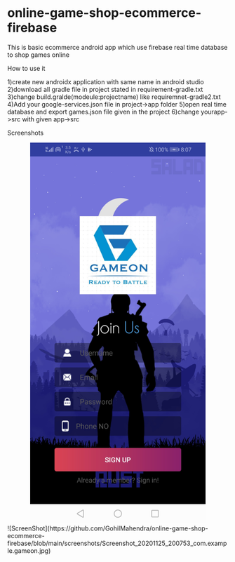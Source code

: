 # online-game-shop-ecommerce-firebase
This is basic ecommerce android app which use firebase real time database to shop games online

How to use it

1)create new androidx application with same name in android studio
2)download all gradle file in project stated in requirement-gradle.txt
3)change build.gralde(modeule:projectname) like requiremnet-gradle2.txt
4)Add your google-services.json file in project->app folder
5)open real time database and export games.json file given in the project
6)change yourapp->src with given app->src


Screenshots

<div align="center">
    <img src="screenshots/Screenshot_20201125_200753_com.example.gameon.jpg" width="400px"</img> 
</div>
![ScreenShot](https://github.com/GohilMahendra/online-game-shop-ecommerce-firebase/blob/main/screenshots/Screenshot_20201125_200753_com.example.gameon.jpg)




